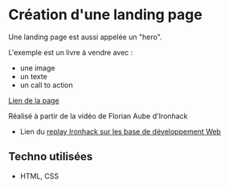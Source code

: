 # Création d'une landing page

Une landing page est aussi appelée un "hero".

L'exemple est un livre à vendre avec : 
* une image
* un texte
* un call to action

[Lien de la page](https://varesva.github.io/book_landing_page_exercise/)


Réalisé à partir de la vidéo de Florian Aube d'Ironhack 
* Lien du [replay Ironhack sur les base de développement Web](https://event.eu.on24.com/eventRegistration/console/EventConsoleApollo.jsp?&eventid=8000019570&sessionid=1&username=&partnerref=meetup&format=fhvideo1&mobile=&flashsupportedmobiledevice=&helpcenter=&key=B1214BA286C4D6AAC31A6FABC366BDAC&newConsole=true&nxChe=true&newTabCon=true&consoleEarEventConsole=false&text_language_id=fr&playerwidth=748&playerheight=526&eventuserid=211370335&contenttype=A&mediametricsessionid=172968033&mediametricid=2586146&usercd=211370335&mode=launch)

## Techno utilisées

* HTML, CSS